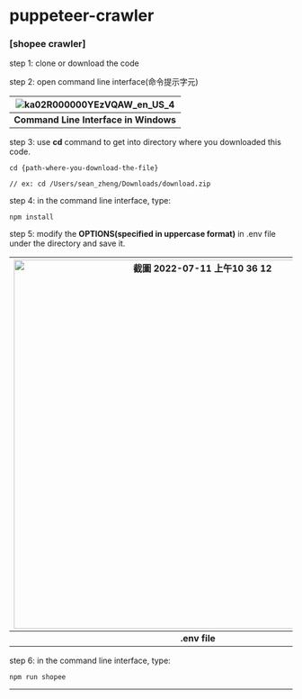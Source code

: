 # puppeteer-crawler

### [shopee crawler]

step 1: clone or download the code

step 2: open command line interface(命令提示字元)

| ![ka02R000000YEzVQAW_en_US_4](https://user-images.githubusercontent.com/45516753/178177714-a8bf051f-d3b4-48c8-aa3f-c03a23364a84.jpeg) |
| :--: |
| <b>Command Line Interface in Windows</b> |

step 3: use **cd** command to get into directory where you downloaded this code.
```
cd {path-where-you-download-the-file}

// ex: cd /Users/sean_zheng/Downloads/download.zip
```

step 4: in the command line interface, type:
```
npm install
```

step 5: modify the **OPTIONS(specified in uppercase format)** in .env file under the directory and save it.
 
| <img width="655" alt="截圖 2022-07-11 上午10 36 12" src="https://user-images.githubusercontent.com/45516753/178178410-ce60f62c-b339-4d93-b3a1-7fb68016ff5b.png"> |
| :--: |
| <b>.env file</b> |

step 6: in the command line interface, type:
```
npm run shopee
```

---
